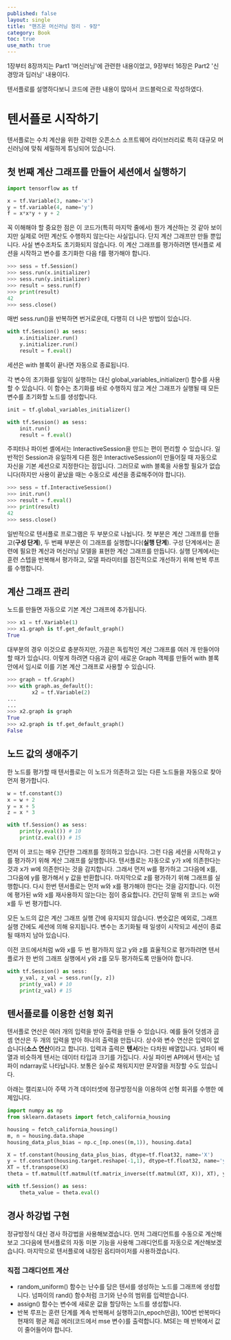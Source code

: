 ```yaml
---
published: false
layout: single
title: "핸즈온 머신러닝 정리 - 9장"
category: Book
toc: true
use_math: true
---
```


1장부터 8장까지는 Part1 '머신러닝'에 관련한 내용이었고, 9장부터 16장은 Part2 '신경망과 딥러닝' 내용이다.

텐서플로를 설명하다보니 코드에 관한 내용이 많아서 코드블럭으로 작성하였다.



# 텐서플로 시작하기

텐서플로는 수치 계산을 위한 강력한 오픈소스 소프트웨어 라이브러리로 특히 대규모 머신러닝에 맞춰 세밀하게 튜닝되어 있습니다.



## 첫 번째 계산 그래프를 만들어 세션에서 실행하기

```python
import tensorflow as tf

x = tf.Variable(3, name='x')
y = tf.variable(4, name='y')
f = x*x*y + y + 2
```

꼭 이해해야 할 중요한 점은 이 코드가(특히 마지막 줄에서) 뭔가 계산하는 것 같아 보이지만 실제로 어떤 계산도 수행하지 않는다는 사실입니다. 단지 계산 그래프만 만들 뿐입니다. 사실 변수조차도 초기화되지 않습니다. 이 계산 그래프를 평가하려면 텐서플로 세션을 시작하고 변수를 초기화한 다음 f를 평가해야 합니다.

```python
>>> sess = tf.Session()
>>> sess.run(x.initializer)
>>> sess.run(y.initializer)
>>> result = sess.run(f)
>>> print(result)
42
>>> sess.close()
```

매번 sess.run()을 반복하면 번거로운데, 다행히 더 나은 방법이 있습니다.

```python
with tf.Session() as sess:
    x.initializer.run()
    y.initializer.run()
    result = f.eval()
```

세션은 with 블록이 끝나면 자동으로 종료됩니다.



각 변수의 초기화를 일일이 실행하는 대신 global_variables_initializer() 함수를 사용할 수 있습니다. 이 함수는 초기화를 바로 수행하지 않고 계산 그래프가 실행될 때 모든 변수를 초기화할 노드를 생성합니다.

``` python
init = tf.global_variables_initializer()

with tf.Session() as sess:
    init.run()
    result = f.eval()
```

주피터나 파이썬 셸에서는 InteractiveSession을 만드는 편이 편리할 수 있습니다. 일반적인 Session과 유일하게 다른 점은 InteractiveSession이 만들어질 때 자동으로 자신을 기본 세션으로 지정한다는 점입니다. 그러므로 with 블록을 사용할 필요가 없습니다(하지만 사용이 끝났을 때는 수동으로 세션을 종료해주어야 합니다).

```python
>>> sess = tf.InteractiveSession()
>>> init.run()
>>> result = f.eval()
>>> print(result)
42
>>> sess.close()
```

일반적으로 텐서플로 프로그램은 두 부분으로 나뉩니다. 첫 부분은 계산 그래프를 만들고(**구성 단계**), 두 번째 부분은 이 그래프를 실행합니다(**실행 단계**). 구성 단계에서는 훈련에 필요한 계산과 머신러닝 모델을 표현한 계산 그래프를 만듭니다. 실행 단계에서는 훈련 스텝을 반복해서 평가하고, 모델 파라미터를 점진적으로 개선하기 위해 반복 루프를 수행합니다.



## 계산 그래프 관리

노드를 만들면 자동으로 기본 계산 그래프에 추가됩니다.

```python
>>> x1 = tf.Variable(1)
>>> x1.graph is tf.get_default_graph()
True
```

대부분의 경우 이것으로 충분하지만, 가끔은 독립적인 계산 그래프를 여러 개 만들어야 할 때가 있습니다. 이렇게 하려면 다음과 같이 새로운 Graph 객체를 만들어 with 블록 안에서 임시로 이를 기본 계산 그래프로 사용할 수 있습니다.

```python
>>> graph = tf.Graph()
>>> with graph.as_default():
    	x2 = tf.Variable(2)
...
...
>>> x2.graph is graph
True
>>> x2.graph is tf.get_default_graph()
False
```



## 노드 값의 생애주기

한 노드를 평가할 때 텐서플로는 이 노드가 의존하고 있는 다른 노드들을 자동으로 찾아 먼저 평가합니다.

```python
w = tf.constant(3)
x = w + 2
y = x + 5
z = x * 3

with tf.Session() as sess:
    print(y.eval()) # 10
    print(z.eval()) # 15
```

먼저 이 코드는 매우 간단한 그래프를 정의하고 있습니다. 그런 다음 세션을 시작하고 y를 평가하기 위해 계산 그래프를 실행합니다. 텐서플로는 자동으로 y가 x에 의존한다는 것과 x가 w에 의존한다는 것을 감지합니다. 그래서 먼저 w를 평가하고 그다음에 x를, 그다음에 y를 평가해서 y 값을 반환합니다. 마지막으로 z를 평가하기 위해 그래프를 실행합니다. 다시 한번 텐서플로는 먼저 w와 x를 평가해야 한다는 것을 감지합니다. 이전에 평가된 w와 x를 재사용하지 않는다는 점이 중요합니다. 간단히 말해 위 코드는 w와 x를 두 번 평가합니다.

모든 노드의 값은 계산 그래프 실행 간에 유지되지 않습니다. 변숫값은 예외로, 그래프 실행 간에도 세션에 의해 유지됩니다. 변수는 초기화될 때 일생이 시작되고 세션이 종료될 때까지 남아 있습니다.

이전 코드에서처럼 w와 x를 두 번 평가하지 않고 y와 z를 효율적으로 평가하려면 텐서플로가 한 번의 그래프 실행에서 y와 z를 모두 평가하도록 만들어야 합니다.

```python
with tf.Session() as sess:
    y_val, z_val = sess.run([y, z])
    print(y_val) # 10
    print(z_val) # 15
```



## 텐서플로를 이용한 선형 회귀

텐서플로 연산은 여러 개의 입력을 받아 출력을 만들 수 있습니다. 예를 들어 덧셈과 곱셈 연산은 두 개의 입력을 받아 하나의 출력을 만듭니다. 상수와 변수 연산은 입력이 없습니다(**소스 연산**이라고 합니다). 입력과 출력은 **텐서**라는 다차원 배열입니다. 넘파이 배열과 비슷하게 텐서는 데이터 타입과 크기를 가집니다. 사실 파이썬 API에서 텐서는 넘파이 ndarray로 나타납니다. 보통은 실수로 채워지지만 문자열을 저장할 수도 있습니다.

아래는 캘리포니아 주택 가격 데이터셋에 정규방정식을 이용하여 선형 회귀를 수행한 예제입니다.

```python
import numpy as np
from sklearn.datasets import fetch_california_housing

housing = fetch_california_housing()
m, n = housing.data.shape
housing_data_plus_bias = np.c_[np.ones((m,1)), housing.data]

X = tf.constant(housing_data_plus_bias, dtype=tf.float32, name='X')
y = tf.constant(housing.target.reshape(-1,1), dtype=tf.float32, name='y')
XT = tf.transpose(X)
theta = tf.matmul(tf.matmul(tf.matrix_inverse(tf.matmul(XT, X)), XT), y)

with tf.Session() as sess:
    theta_value = theta.eval()
```



## 경사 하강법 구현

정규방정식 대신 경사 하강법을 사용해보겠습니다. 먼저 그래디언트를 수동으로 계산해보고 그다음에 텐서플로의 자동 미분 기능을 사용해 그래디언트를 자동으로 계산해보겠습니다. 마지막으로 텐서플로에 내장된 옵티마이저를 사용하겠습니다.



### 직접 그래디언트 계산

- random_uniform() 함수는 난수를 담은 텐서를 생성하는 노드를 그래프에 생성합니다. 넘파이의 rand() 함수처럼 크기와 난수의 범위를 입력받습니다.
- assign() 함수는 변수에 새로운 값을 할당하는 노드를 생성합니다.
- 반복 루프는 훈련 단계를 계속 반복해서 실행하고(n_epoch만큼), 100번 반복마다 현재의 평균 제곱 에러(코드에서 mse 변수)를 출력합니다. MSE는 매 반복에서 값이 줄어들어야 합니다.
